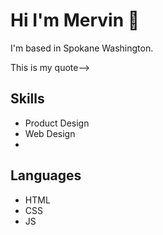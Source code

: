 # Hi I'm Mervin 👋
I'm based in Spokane Washington.

<!--> This is my quote-->

## Skills
* Product Design
* Web Design
* 

## Languages
* HTML
* CSS
* JS

<!--
**mervinsoriano/mervinsoriano** is a ✨ _special_ ✨ repository because its `README.md` (this file) appears on your GitHub profile.

Here are some ideas to get you started:

- 🔭 I’m currently working on ...
- 🌱 I’m currently learning ...
- 👯 I’m looking to collaborate on ...
- 🤔 I’m looking for help with ...
- 💬 Ask me about ...
- 📫 How to reach me: ...
- 😄 Pronouns: ...
- ⚡ Fun fact: ...
-->
